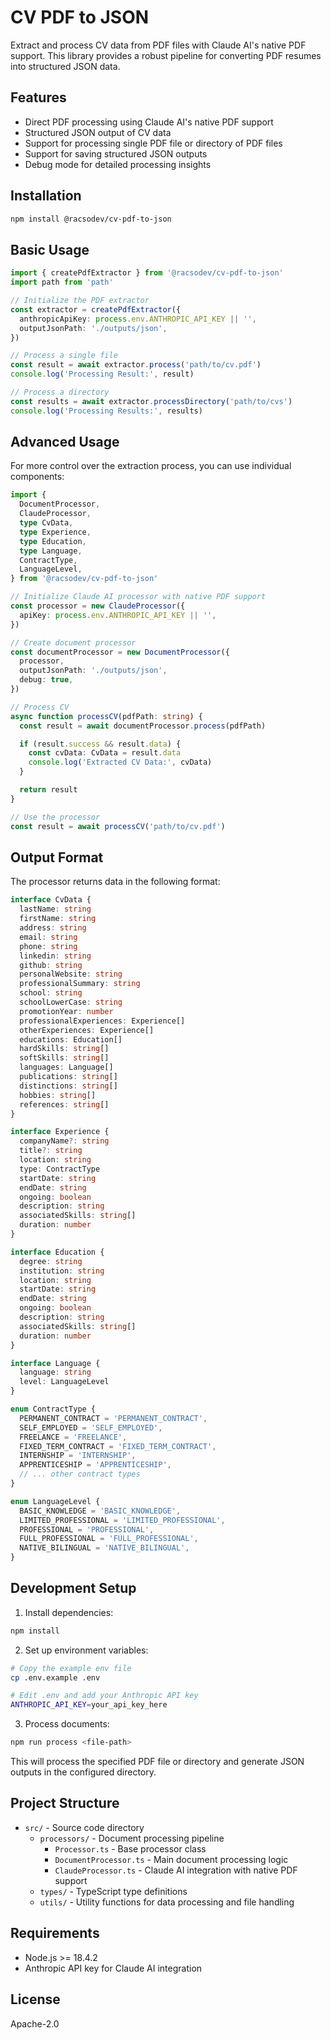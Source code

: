 # CV PDF to JSON

Extract and process CV data from PDF files with Claude AI's native PDF support. This library provides a robust pipeline for converting PDF resumes into structured JSON data.

## Features

- Direct PDF processing using Claude AI's native PDF support
- Structured JSON output of CV data
- Support for processing single PDF file or directory of PDF files
- Support for saving structured JSON outputs
- Debug mode for detailed processing insights

## Installation

```bash
npm install @racsodev/cv-pdf-to-json
```

## Basic Usage

```typescript
import { createPdfExtractor } from '@racsodev/cv-pdf-to-json'
import path from 'path'

// Initialize the PDF extractor
const extractor = createPdfExtractor({
  anthropicApiKey: process.env.ANTHROPIC_API_KEY || '',
  outputJsonPath: './outputs/json',
})

// Process a single file
const result = await extractor.process('path/to/cv.pdf')
console.log('Processing Result:', result)

// Process a directory
const results = await extractor.processDirectory('path/to/cvs')
console.log('Processing Results:', results)
```

## Advanced Usage

For more control over the extraction process, you can use individual components:

```typescript
import {
  DocumentProcessor,
  ClaudeProcessor,
  type CvData,
  type Experience,
  type Education,
  type Language,
  ContractType,
  LanguageLevel,
} from '@racsodev/cv-pdf-to-json'

// Initialize Claude AI processor with native PDF support
const processor = new ClaudeProcessor({
  apiKey: process.env.ANTHROPIC_API_KEY || '',
})

// Create document processor
const documentProcessor = new DocumentProcessor({
  processor,
  outputJsonPath: './outputs/json',
  debug: true,
})

// Process CV
async function processCV(pdfPath: string) {
  const result = await documentProcessor.process(pdfPath)

  if (result.success && result.data) {
    const cvData: CvData = result.data
    console.log('Extracted CV Data:', cvData)
  }

  return result
}

// Use the processor
const result = await processCV('path/to/cv.pdf')
```

## Output Format

The processor returns data in the following format:

```typescript
interface CvData {
  lastName: string
  firstName: string
  address: string
  email: string
  phone: string
  linkedin: string
  github: string
  personalWebsite: string
  professionalSummary: string
  school: string
  schoolLowerCase: string
  promotionYear: number
  professionalExperiences: Experience[]
  otherExperiences: Experience[]
  educations: Education[]
  hardSkills: string[]
  softSkills: string[]
  languages: Language[]
  publications: string[]
  distinctions: string[]
  hobbies: string[]
  references: string[]
}

interface Experience {
  companyName?: string
  title?: string
  location: string
  type: ContractType
  startDate: string
  endDate: string
  ongoing: boolean
  description: string
  associatedSkills: string[]
  duration: number
}

interface Education {
  degree: string
  institution: string
  location: string
  startDate: string
  endDate: string
  ongoing: boolean
  description: string
  associatedSkills: string[]
  duration: number
}

interface Language {
  language: string
  level: LanguageLevel
}

enum ContractType {
  PERMANENT_CONTRACT = 'PERMANENT_CONTRACT',
  SELF_EMPLOYED = 'SELF_EMPLOYED',
  FREELANCE = 'FREELANCE',
  FIXED_TERM_CONTRACT = 'FIXED_TERM_CONTRACT',
  INTERNSHIP = 'INTERNSHIP',
  APPRENTICESHIP = 'APPRENTICESHIP',
  // ... other contract types
}

enum LanguageLevel {
  BASIC_KNOWLEDGE = 'BASIC_KNOWLEDGE',
  LIMITED_PROFESSIONAL = 'LIMITED_PROFESSIONAL',
  PROFESSIONAL = 'PROFESSIONAL',
  FULL_PROFESSIONAL = 'FULL_PROFESSIONAL',
  NATIVE_BILINGUAL = 'NATIVE_BILINGUAL',
}
```

## Development Setup

1. Install dependencies:

```bash
npm install
```

2. Set up environment variables:

```bash
# Copy the example env file
cp .env.example .env

# Edit .env and add your Anthropic API key
ANTHROPIC_API_KEY=your_api_key_here
```

3. Process documents:

```bash
npm run process <file-path>
```

This will process the specified PDF file or directory and generate JSON outputs in the configured directory.

## Project Structure

- `src/` - Source code directory
  - `processors/` - Document processing pipeline
    - `Processor.ts` - Base processor class
    - `DocumentProcessor.ts` - Main document processing logic
    - `ClaudeProcessor.ts` - Claude AI integration with native PDF support
  - `types/` - TypeScript type definitions
  - `utils/` - Utility functions for data processing and file handling

## Requirements

- Node.js >= 18.4.2
- Anthropic API key for Claude AI integration

## License

Apache-2.0
